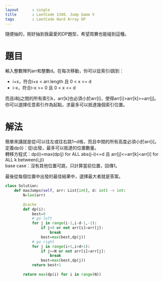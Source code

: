 ```yaml
--- 
layout      : single
title       : LeetCode 1340. Jump Game V
tags        : LeetCode Hard Array DP
---
```

隨便抽的，剛好抽到我最愛的DP題型，希望周賽也能碰到這種。

# 題目
輸入整數陣列arr和整數d。在每次移動，你可以從索引i跳到：
- i+x，符合i+x < arr.length 且 0 < x <= d  
- i-x，符合i-x >= 0 且 0 < x <= d  

而且i和j之間的所有索引k，arr[k]也必須小於arr[i]，使得arr[i]>arr[k]>=arr[j]。
你可以選擇任意索引作為起點，求最多可以抵達幾個索引位置。

# 解法
簡單來講就是從i可以往左或往右跳1\~d格，而且中間的所有高度必須小於arr[i]。  
定義dp(i)：從i出發，最多可以抵達的位置數量。  
轉移方程式：dp(i)=max(dp(j) for ALL abs(j-i)<=d 且 arr[j]<=arr[k]<arr[i] for ALL k between(i,j))  
base case：沒有其他位置可跳，只計算當前位置，回傳1。  

最後從每個位置中出發的最佳結果中，選擇最大者就是答案。  

```python
class Solution:
    def maxJumps(self, arr: List[int], d: int) -> int:
        N=len(arr)
        
        @cache
        def dp(i):
            best=0
            # go left
            for j in range(i-1,i-d-1,-1):
                if j<0 or not arr[i]>arr[j]:
                    break
                best=max(best,dp(j))         
            # go right
            for j in range(i+1,i+d+1):
                if j>=N or not arr[i]>arr[j]:
                    break
                best=max(best,dp(j))       
            return best+1
        
        return max(dp(i) for i in range(N))
```
